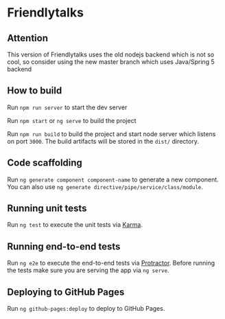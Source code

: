 # Friendlytalks

## Attention

This version of Friendlytalks uses the old nodejs backend which is not so cool, so consider using the new master branch which uses Java/Spring 5 backend

## How to build

Run `npm run server` to start the dev server

Run `npm start` or `ng serve` to build the project

Run `npm run build` to build the project and start node server which listens on port `3000`. The build artifacts will be stored in the `dist/` directory.

## Code scaffolding

Run `ng generate component component-name` to generate a new component. You can also use `ng generate directive/pipe/service/class/module`.

## Running unit tests

Run `ng test` to execute the unit tests via [Karma](https://karma-runner.github.io).

## Running end-to-end tests

Run `ng e2e` to execute the end-to-end tests via [Protractor](http://www.protractortest.org/).
Before running the tests make sure you are serving the app via `ng serve`.

## Deploying to GitHub Pages
Run `ng github-pages:deploy` to deploy to GitHub Pages.
